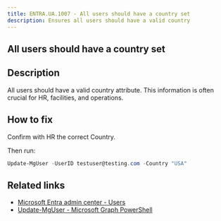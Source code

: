 ```yaml
---
title: ENTRA.UA.1007 - All users should have a country set
description: Ensures all users should have a valid country
---
```

## All users should have a country set

## Description

All users should have a valid country attribute. This information is often crucial for HR, facilities, and operations.

## How to fix

Confirm with HR the correct Country.

Then run:

```powershell
Update-MgUser -UserID testuser@testing.com -Country "USA"
```

## Related links

- [Microsoft Entra admin center - Users](https://entra.microsoft.com/#view/Microsoft_AAD_UsersAndTenants/UserManagementMenuBlade/~/AllUsers/menuId/)
- [Update-MgUser - Microsoft Graph PowerShell](https://learn.microsoft.com/en-us/powershell/module/microsoft.graph.users/update-mguser)
